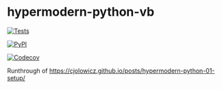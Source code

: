# hypermodern-python-vb

[![Tests](https://github.com/vinceatbluelabs/hypermodern-python-vb/workflows/Tests/badge.svg)](https://github.com/<your-username>/hypermodern-python/actions?workflow=Tests)

[![PyPI](https://img.shields.io/pypi/v/hypermodern-python-vb.svg)](https://pypi.org/project/hypermodern-python-vb/)

[![Codecov](https://codecov.io/gh/vinceatbluelabs/hypermodern-python-vb/branch/master/graph/badge.svg)](https://codecov.io/gh/vinceatbluelabs/hypermodern-python-vb)

Runthrough of https://cjolowicz.github.io/posts/hypermodern-python-01-setup/
